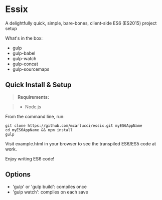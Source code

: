 Essix
==========
A delightfully quick, simple, bare-bones, client-side ES6 (ES2015) project setup

What's in the box:
- gulp
- gulp-babel
- gulp-watch
- gulp-concat
- gulp-sourcemaps

Quick Install & Setup
---------
> **Requirements:**

> - Node.js

From the command line, run:

    git clone https://github.com/mcarlucci/essix.git myES6AppName
    cd myES6AppName && npm install
    gulp
    
Visit example.html in your browser to see the transpiled ES6/ES5 code at work.

Enjoy writing ES6 code!

Options
-------
- 'gulp' or 'gulp build': compiles once
- 'gulp watch': compiles on each save
